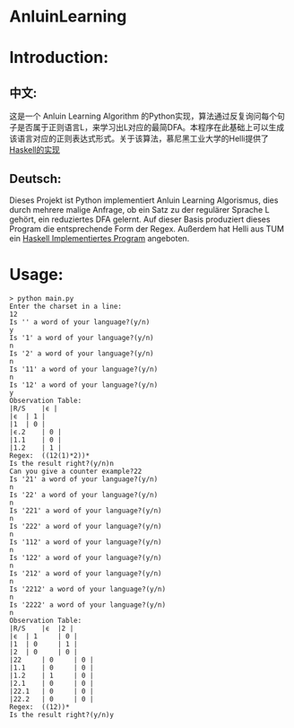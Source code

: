 AnluinLearning
==============

# Introduction:

## 中文:

这是一个 Anluin Learning Algorithm 的Python实现，算法通过反复询问每个句子是否属于正则语言L，来学习出L对应的最简DFA。本程序在此基础上可以生成该语言对应的正则表达式形式。关于该算法，慕尼黑工业大学的Helli提供了[Haskell的实现](https://github.com/Helli/LearningFormalLanguages)

## Deutsch:

Dieses Projekt ist Python implementiert Anluin Learning Algorismus, dies durch mehrere malige Anfrage, ob ein Satz zu der regulärer Sprache L gehört, ein reduziertes DFA gelernt. Auf dieser Basis produziert dieses Program die entsprechende Form der Regex. Außerdem hat Helli aus TUM ein [Haskell Implementiertes Program](https://github.com/Helli/LearningFormalLanguages) angeboten.

# Usage:

    > python main.py
    Enter the charset in a line:
    12
    Is '' a word of your language?(y/n)
    y
    Is '1' a word of your language?(y/n)
    n
    Is '2' a word of your language?(y/n)
    n
    Is '11' a word of your language?(y/n)
    n
    Is '12' a word of your language?(y/n)
    y
    Observation Table:
    |R/S    |ϵ |
    |ϵ  | 1 |
    |1  | 0 |
    |ϵ.2    | 0 |
    |1.1    | 0 |
    |1.2    | 1 |
    Regex:  ((12(1)*2))*
    Is the result right?(y/n)n
    Can you give a counter example?22
    Is '21' a word of your language?(y/n)
    n
    Is '22' a word of your language?(y/n)
    n
    Is '221' a word of your language?(y/n)
    n
    Is '222' a word of your language?(y/n)
    n
    Is '112' a word of your language?(y/n)
    n
    Is '122' a word of your language?(y/n)
    n
    Is '212' a word of your language?(y/n)
    n
    Is '2212' a word of your language?(y/n)
    n
    Is '2222' a word of your language?(y/n)
    n
    Observation Table:
    |R/S    |ϵ  |2 |
    |ϵ  | 1     | 0 |
    |1  | 0     | 1 |
    |2  | 0     | 0 |
    |22     | 0     | 0 |
    |1.1    | 0     | 0 |
    |1.2    | 1     | 0 |
    |2.1    | 0     | 0 |
    |22.1   | 0     | 0 |
    |22.2   | 0     | 0 |
    Regex:  ((12))*
    Is the result right?(y/n)y
